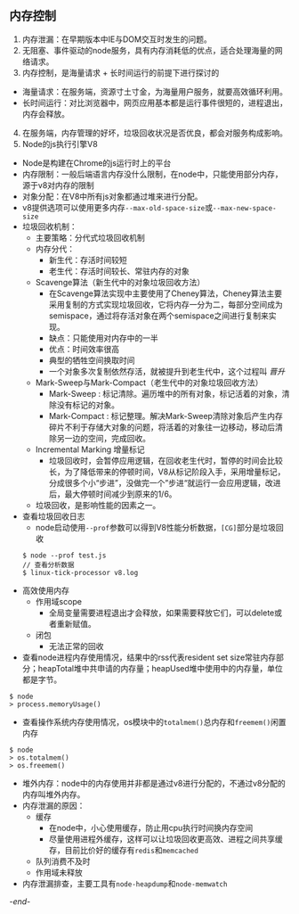 ## 内存控制

1. 内存泄漏：在早期版本中IE与DOM交互时发生的问题。
2. 无阻塞、事件驱动的node服务，具有内存消耗低的优点，适合处理海量的网络请求。
3. 内存控制，是海量请求 + 长时间运行的前提下进行探讨的
  * 海量请求：在服务端，资源寸土寸金，为海量用户服务，就要高效循环利用。
  * 长时间运行：对比浏览器中，网页应用基本都是运行事件很短的，进程退出，内存会释放。
4. 在服务端，内存管理的好坏，垃圾回收状况是否优良，都会对服务构成影响。
5. Node的js执行引擎V8
  * Node是构建在Chrome的js运行时上的平台
  * 内存限制：一般后端语言内存没什么限制，在node中，只能使用部分内存，源于v8对内存的限制
  * 对象分配：在V8中所有js对象都通过堆来进行分配。
  * v8提供选项可以使用更多内存`--max-old-space-size`或`--max-new-space-size`
  * 垃圾回收机制：
    * 主要策略：分代式垃圾回收机制
    * 内存分代：
      * 新生代：存活时间较短
      * 老生代：存活时间较长、常驻内存的对象
    * Scavenge算法（新生代中的对象垃圾回收方法）
      * 在Scavenge算法实现中主要使用了Cheney算法，Cheney算法主要采用复制的方式实现垃圾回收，它将内存一分为二，每部分空间成为semispace，通过将存活对象在两个semispace之间进行复制来实现。
      * 缺点：只能使用对内存中的一半
      * 优点：时间效率很高
      * 典型的牺牲空间换取时间
      * 一个对象多次复制依然存活，就被提升到老生代中，这个过程叫 *晋升*
    * Mark-Sweep与Mark-Compact（老生代中的对象垃圾回收方法）
      * Mark-Sweep : 标记清除。遍历堆中的所有对象，标记活着的对象，清除没有标记的对象。
      * Mark-Compact : 标记整理。解决Mark-Sweep清除对象后产生内存碎片不利于存储大对象的问题，将活着的对象往一边移动，移动后清除另一边的空间，完成回收。
    * Incremental Marking 增量标记
      * 垃圾回收时，会暂停应用逻辑，在回收老生代时，暂停的时间会比较长，为了降低带来的停顿时间，V8从标记阶段入手，采用增量标记，分成很多个小“步进”，没做完一个”步进“就运行一会应用逻辑，改进后，最大停顿时间减少到原来的1/6。
    * 垃圾回收，是影响性能的因素之一。
  * 查看垃圾回收日志
    * node启动使用`--prof`参数可以得到V8性能分析数据，`[CG]`部分是垃圾回收
    ```
    $ node --prof test.js
    // 查看分析数据
    $ linux-tick-processor v8.log
    ```
  * 高效使用内存
    * 作用域scope
      * 全局变量需要进程退出才会释放，如果需要释放它们，可以delete或者重新赋值。
    * 闭包
      * 无法正常的回收
  * 查看node进程内存使用情况，结果中的rss代表resident set size常驻内存部分；heapTotal堆中共申请的内存量；heapUsed堆中使用中的内存量，单位都是字节。
  ```
  $ node
  > process.memoryUsage()
  ```
  * 查看操作系统内存使用情况，os模块中的`totalmem()`总内存和`freemem()`闲置内存
  ```
  $ node
  > os.totalmem()
  > os.freemem()
  ```
  * 堆外内存：node中的内存使用并非都是通过v8进行分配的，不通过v8分配的内存叫堆外内存。
  * 内存泄漏的原因：
    * 缓存
      * 在node中，小心使用缓存，防止用cpu执行时间换内存空间
      * 尽量使用进程外缓存，这样可以让垃圾回收更高效、进程之间共享缓存，目前比价好的缓存有`redis`和`memcached`
    * 队列消费不及时
    * 作用域未释放
  * 内存泄漏排查，主要工具有`node-heapdump`和`node-memwatch`

*-end-*
